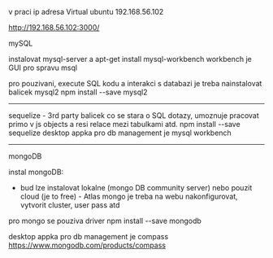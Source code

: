 v praci ip adresa Virtual ubuntu 192.168.56.102

http://192.168.56.102:3000/

mySQL

instalovat mysql-server a apt-get install mysql-workbench
workbench je GUI pro spravu msql 

pro pouzivani, execute SQL kodu a interakci s databazi je treba nainstalovat balicek mysql2
npm install --save mysql2

---

sequelize - 3rd party balicek co se stara o SQL dotazy, umoznuje pracovat primo v js objects a resi relace mezi tabulkami atd. 
npm install --save sequelize
desktop appka pro db management je mysql workbench

---

mongoDB

instal mongoDB:
- bud lze instalovat lokalne (mongo DB community server)
nebo pouzit cloud (je to free) - Atlas
mongo je treba na webu nakonfigurovat, vytvorit cluster, user pass atd

pro mongo se pouziva driver npm install --save mongodb

desktop appka pro db management je compass
https://www.mongodb.com/products/compass
